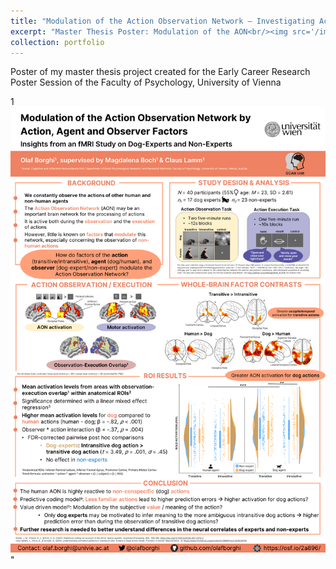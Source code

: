 ```yaml
---
title: "Modulation of the Action Observation Network – Investigating Action, Agent and Observer Factors in an fMRI Study"
excerpt: "Master Thesis Poster: Modulation of the AON<br/><img src='/images/Borghi_AON_Poster_A0_portrait.png' width="100" height="200">"
collection: portfolio
---
```


Poster of my master thesis project created for the Early Career Research Poster Session of the Faculty of Psychology, University of Vienna

1<br/><img src='/images/Borghi_AON_Poster_A0_portrait.png'>"
